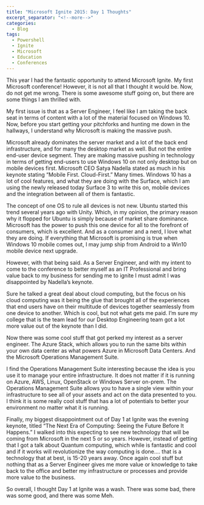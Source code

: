 ```yaml
---
title: "Microsoft Ignite 2015: Day 1 Thoughts"
excerpt_separator: "<!--more-->"
categories:
  - Blog
tags:
  - Powershell
  - Ignite
  - Microsoft
  - Education
  - Conferences
---
```

This year I had the fantastic opportunity to attend Microsoft Ignite. My first Microsoft conference! However, it is not all that I thought it would be. Now, do not get me wrong. There is some awesome stuff going on, but there are some things I am thrilled with.

My first issue is that as a Server Engineer, I feel like I am taking the back seat in terms of content with a lot of the material focused on Windows 10. Now, before you start getting your pitchforks and hunting me down in the hallways, I understand why Microsoft is making the massive push.

Microsoft already dominates the server market and a lot of the back end infrastructure, and for many the desktop market as well. But not the entire end-user device segment. They are making massive pushing in technology in terms of getting end-users to use Windows 10 on not only desktop but on mobile devices first. Microsoft CEO Satya Nadella stated as much in his keynote stating “Mobile First. Cloud-First.” Many times. Windows 10 has a lot of cool features, and what they are doing with the Surface, which I am using the newly released today Surface 3 to write this on, mobile devices and the integration between all of them is fantastic.

The concept of one OS to rule all devices is not new. Ubuntu started this trend several years ago with Unity. Which, in my opinion, the primary reason why it flopped for Ubuntu is simply because of market share dominance. Microsoft has the power to push this one device for all to the forefront of consumers, which is excellent. And as a consumer and a nerd, I love what they are doing. If everything that Microsoft is promising is true when Windows 10 mobile comes out, I may jump ship from Android to a Win10 mobile device next upgrade.

However, with that being said. As a Server Engineer, and with my intent to come to the conference to better myself as an IT Professional and bring value back to my business for sending me to ignite I must admit I was disappointed by Nadella’s keynote.

Sure he talked a great deal about cloud computing, but the focus on his cloud computing was it being the glue that brought all of the experiences that end users have on their multitude of devices together seamlessly from one device to another. Which is cool, but not what gets me paid. I’m sure my college that is the team lead for our Desktop Engineering team got a lot more value out of the keynote than I did.

Now there was some cool stuff that got perked my interest as a server engineer. The Azure Stack, which allows you to run the same bits within your own data center as what powers Azure in Microsoft Data Centers. And the Microsoft Operations Management Suite.

I find the Operations Management Suite interesting because the idea is you use it to manage your entire infrastructure. It does not matter if it is running on Azure, AWS, Linux, OpenStack or Windows Server on-prem. The Operations Management Suite allows you to have a single view within your infrastructure to see all of your assets and act on the data presented to you. I think it is some really cool stuff that has a lot of potentials to better your environment no matter what it is running.

Finally, my biggest disappointment out of Day 1 at Ignite was the evening keynote, titled “The Next Era of Computing: Seeing the Future Before It Happens.” I walked into this expecting to see new technology that will be coming from Microsoft in the next 5 or so years. However, instead of getting that I got a talk about Quantum computing, which while is fantastic and cool and if it works will revolutionize the way computing is done…. that is a technology that at best, is 15-20 years away. Once again cool stuff but nothing that as a Server Engineer gives me more value or knowledge to take back to the office and better my infrastructure or processes and provide more value to the business.

So overall, I thought Day 1 at Ignite was a wash. There was some bad, there was some good, and there was some Meh.
